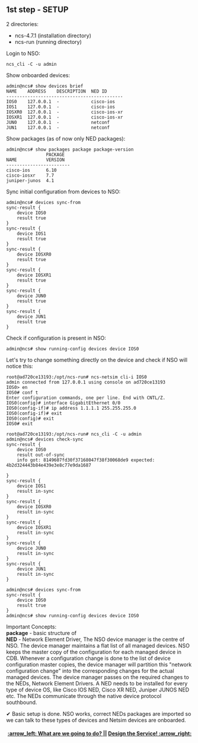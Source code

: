 ## 1st step - SETUP

2 directories:   
- ncs-4.7.1 (installation directory)  
- ncs-run (running directory)  

Login to NSO:
```
ncs_cli -C -u admin
```

Show onboarded devices:
```
admin@ncs# show devices brief
NAME    ADDRESS    DESCRIPTION  NED ID
--------------------------------------------
IOS0    127.0.0.1  -            cisco-ios
IOS1    127.0.0.1  -            cisco-ios
IOSXR0  127.0.0.1  -            cisco-ios-xr
IOSXR1  127.0.0.1  -            cisco-ios-xr
JUN0    127.0.0.1  -            netconf
JUN1    127.0.0.1  -            netconf
```

Show packages (as of now only NED packages):
```
admin@ncs# show packages package package-version
               PACKAGE
NAME           VERSION
------------------------
cisco-ios      6.10
cisco-iosxr    7.7
juniper-junos  4.1
```

Sync initial configuration from devices to NSO:
```
admin@ncs# devices sync-from
sync-result {
    device IOS0
    result true
}
sync-result {
    device IOS1
    result true
}
sync-result {
    device IOSXR0
    result true
}
sync-result {
    device IOSXR1
    result true
}
sync-result {
    device JUN0
    result true
}
sync-result {
    device JUN1
    result true
}
```

Check if configuration is present in NSO:
```
admin@ncs# show running-config devices device IOS0
```

Let's try to change something directly on the device and check if NSO will notice this:
```
root@ad720ce13193:/opt/ncs-run# ncs-netsim cli-i IOS0
admin connected from 127.0.0.1 using console on ad720ce13193
IOS0> en
IOS0# conf t
Enter configuration commands, one per line. End with CNTL/Z.
IOS0(config)# interface GigabitEthernet 0/0
IOS0(config-if)# ip address 1.1.1.1 255.255.255.0
IOS0(config-if)# exit
IOS0(config)# exit
IOS0# exit
```

```
root@ad720ce13193:/opt/ncs-run# ncs_cli -C -u admin
admin@ncs# devices check-sync
sync-result {
    device IOS0
    result out-of-sync
    info got: 8149607fd30f37168047f38f30068de9 expected: 4b2d324443b84e439e3e8c77e9da1687

}
sync-result {
    device IOS1
    result in-sync
}
sync-result {
    device IOSXR0
    result in-sync
}
sync-result {
    device IOSXR1
    result in-sync
}
sync-result {
    device JUN0
    result in-sync
}
sync-result {
    device JUN1
    result in-sync
}
```

```
admin@ncs# devices sync-from
sync-result {
    device IOS0
    result true
}
admin@ncs# show running-config devices device IOS0
````

Important Concepts:  
**package** - basic structure of  
**NED** - Network Element Driver, The NSO device manager is the centre of NSO. The device manager maintains a flat list of all managed devices. NSO keeps the master copy of the configuration for each managed device in CDB. Whenever a configuration change is done to the list of device configuration master copies, the device manager will partition this "network configuration change" into the corresponding changes for the actual managed devices. The device manager passes on the required changes to the NEDs, Network Element Drivers. A NED needs to be installed for every type of device OS, like Cisco IOS NED, Cisco XR NED, Juniper JUNOS NED etc. The NEDs communicate through the native device protocol southbound. 

✔ Basic setup is done. NSO works, correct NEDs packages are imported so we can talk to these types of devices and Netsim devices are onboarded.

<h4 align="center"> <a href="/readme/3.md"> :arrow_left: What are we going to do? </a> || <a href="/readme/4.md"> Design the Service! :arrow_right: </a> </h4>
